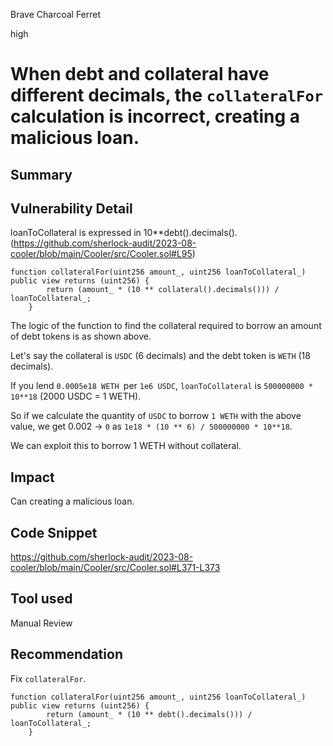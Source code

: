 Brave Charcoal Ferret

high

# When debt and collateral have different decimals, the `collateralFor` calculation is incorrect, creating a malicious loan.
## Summary

## Vulnerability Detail
loanToCollateral is expressed in 10**debt().decimals(). (https://github.com/sherlock-audit/2023-08-cooler/blob/main/Cooler/src/Cooler.sol#L95)

```solidity
function collateralFor(uint256 amount_, uint256 loanToCollateral_) public view returns (uint256) {
        return (amount_ * (10 ** collateral().decimals())) / loanToCollateral_;
    }
```
The logic of the function to find the collateral required to borrow an amount of debt tokens is as shown above.

Let's say the collateral is `USDC` (6 decimals) and the debt token is `WETH` (18 decimals).

If you lend `0.0005e18 WETH `per `1e6 USDC`, `loanToCollateral` is `500000000 * 10**18` (2000 USDC = 1 WETH).

So if we calculate the quantity of `USDC` to borrow `1 WETH` with the above value, we get 0.002 → `0` as `1e18 * (10 ** 6) / 500000000 * 10**18`.

We can exploit this to borrow 1 WETH without collateral.

## Impact
Can creating a malicious loan.
## Code Snippet
https://github.com/sherlock-audit/2023-08-cooler/blob/main/Cooler/src/Cooler.sol#L371-L373
## Tool used

Manual Review

## Recommendation
Fix `collateralFor`.
```solidity
function collateralFor(uint256 amount_, uint256 loanToCollateral_) public view returns (uint256) {
        return (amount_ * (10 ** debt().decimals())) / loanToCollateral_;
    }
```